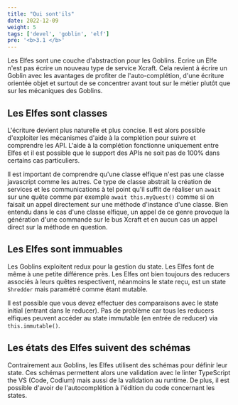```yaml
---
title: "Qui sont'ils"
date: 2022-12-09
weight: 5
tags: ['devel', 'goblin', 'elf']
pre: '<b>3.1 </b>'
---
```


Les Elfes sont une couche d'abstraction pour les Goblins. Ecrire un Elfe n'est
pas écrire un nouveau type de service Xcraft. Cela revient à écrire un Goblin
avec les avantages de profiter de l'auto-complétion, d'une écriture orientée
objet et surtout de se concentrer avant tout sur le métier plutôt que sur les
mécaniques des Goblins.

## Les Elfes sont classes

L'écriture devient plus naturelle et plus concise. Il est alors possible
d'exploiter les mécanismes d'aide à la complétion pour suivre et comprendre les
API. L'aide à la complétion fonctionne uniquement entre Elfes et il est possible
que le support des APIs ne soit pas de 100% dans certains cas particuliers.

Il est important de comprendre qu'une classe elfique n'est pas une classe
javascript comme les autres. Ce type de classe abstrait la création de services
et les communications à tel point qu'il suffit de réaliser un `await` sur une
quête comme par exemple `await this.myQuest()` comme si on faisait un appel
directement sur une méthode d'instance d'une classe. Bien entendu dans le cas
d'une classe elfique, un appel de ce genre provoque la génération d'une commande
sur le bus Xcraft et en aucun cas un appel direct sur la méthode en question.

## Les Elfes sont immuables

Les Goblins exploitent redux pour la gestion du state. Les Elfes font de même à
une petite différence près. Les Elfes ont bien toujours des reducers associés à
leurs quêtes respectivent, néanmoins le state reçu, est un state `Shredder` mais
paramétré comme étant mutable.

Il est possible que vous devez effectuer des comparaisons avec le state initial
(entrant dans le reducer). Pas de problème car tous les reducers elfiques
peuvent accéder au state immutable (en entrée de reducer) via
`this.immutable()`.

## Les états des Elfes suivent des schémas

Contrairement aux Goblins, les Elfes utilisent des schémas pour définir leur
state. Ces schémas permettent alors une validation avec le linter TypeScript the
VS (Code, Codium) mais aussi de la validation au runtime. De plus, il est
possible d'avoir de l'autocomplétion à l'édition du code concernant les states.
